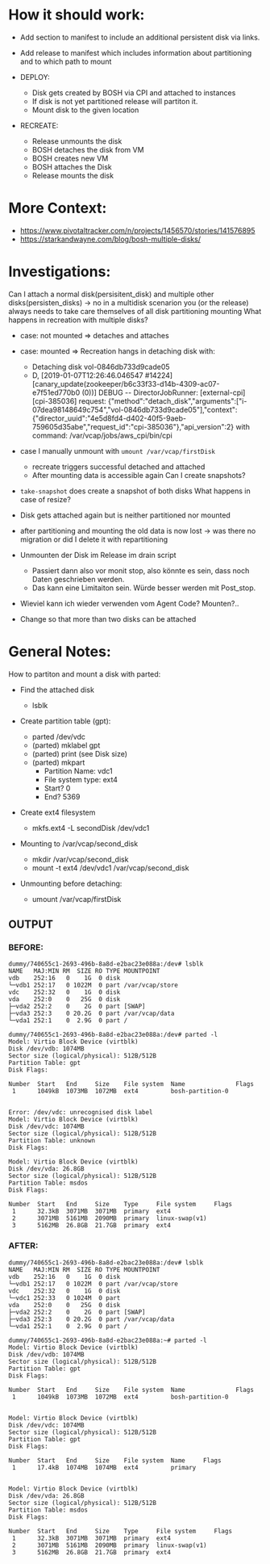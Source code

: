 # How it should work:

- Add section to manifest to include an additional persistent disk via links.
- Add release to manifest which includes information about partitioning and to which path to mount

- DEPLOY:
  - Disk gets created by BOSH via CPI and attached to instances 
  - If disk is not yet partitioned release will partiton it.
  - Mount disk to the given location

- RECREATE:
  - Release unmounts the disk
  - BOSH detaches the disk from VM
  - BOSH creates new VM
  - BOSH attaches the Disk
  - Release mounts the disk

# More Context:

- https://www.pivotaltracker.com/n/projects/1456570/stories/141576895
- https://starkandwayne.com/blog/bosh-multiple-disks/

# Investigations:

Can I attach a normal disk(persisitent_disk) and multiple other disks(persisten_disks)
 -> no in a multidisk scenarion you (or the release) always needs to take care themselves of all disk partitioning mounting
What happens in recreation with multiple disks?
  - case: not mounted => detaches and attaches
  - case: mounted => Recreation hangs in detaching disk with:
    - Detaching disk vol-0846db733d9cade05
    - D, [2019-01-07T12:26:46.046547 #14224] [canary_update(zookeeper/b6c33f33-d14b-4309-ac07-e7f51ed770b0 (0))] DEBUG -- DirectorJobRunner: [external-cpi] [cpi-385036] request: {"method":"detach_disk","arguments":["i-07dea98148649c754","vol-0846db733d9cade05"],"context":{"director_uuid":"4e5d8fd4-d402-40f5-9aeb-759605d35abe","request_id":"cpi-385036"},"api_version":2} with command: /var/vcap/jobs/aws_cpi/bin/cpi
  - case I manually unmount with `umount /var/vcap/firstDisk`
    - recreate triggers successful detached and attached
    -  After mounting data is accessible again
Can I create snapshots?
  - `take-snapshot` does create a snapshot of both disks
What happens in case of resize?
  - Disk gets attached again but is neither partitioned nor mounted
  - after partitioning and mounting the old data is now lost -> was there no
    migration or did I delete it with repartitioning

- Unmounten der Disk im Release im drain script 
  - Passiert dann also vor monit stop, also könnte es sein, dass noch Daten geschrieben werden. 
  - Das kann eine Limitaiton sein. Würde besser werden mit Post_stop. 
- Wieviel kann ich wieder verwenden vom Agent Code? Mounten?.. 

- Change so that more than two disks can be attached

# General Notes:

How to partiton and mount a disk with parted:

- Find the attached disk
  - lsblk
  
- Create partition table (gpt):
  - parted /dev/vdc
  - (parted) mklabel gpt
  - (parted) print (see Disk size)
  - (parted) mkpart
    - Partition Name: vdc1
    - File system type: ext4
    - Start? 0
    - End? 5369

- Create ext4 filesystem
  - mkfs.ext4 -L secondDisk /dev/vdc1


- Mounting to /var/vcap/second_disk
  - mkdir /var/vcap/second_disk
  - mount -t ext4 /dev/vdc1 /var/vcap/second_disk

- Unmounting before detaching:
  - umount /var/vcap/firstDisk

## OUTPUT

### BEFORE:
```
dummy/740655c1-2693-496b-8a8d-e2bac23e088a:/dev# lsblk
NAME   MAJ:MIN RM  SIZE RO TYPE MOUNTPOINT
vdb    252:16   0    1G  0 disk
└─vdb1 252:17   0 1022M  0 part /var/vcap/store
vdc    252:32   0    1G  0 disk
vda    252:0    0   25G  0 disk
├─vda2 252:2    0    2G  0 part [SWAP]
├─vda3 252:3    0 20.2G  0 part /var/vcap/data
└─vda1 252:1    0  2.9G  0 part /
```

```
dummy/740655c1-2693-496b-8a8d-e2bac23e088a:/dev# parted -l
Model: Virtio Block Device (virtblk)
Disk /dev/vdb: 1074MB
Sector size (logical/physical): 512B/512B
Partition Table: gpt
Disk Flags:

Number  Start   End     Size    File system  Name              Flags
 1      1049kB  1073MB  1072MB  ext4         bosh-partition-0


Error: /dev/vdc: unrecognised disk label
Model: Virtio Block Device (virtblk)
Disk /dev/vdc: 1074MB
Sector size (logical/physical): 512B/512B
Partition Table: unknown
Disk Flags:

Model: Virtio Block Device (virtblk)
Disk /dev/vda: 26.8GB
Sector size (logical/physical): 512B/512B
Partition Table: msdos
Disk Flags:

Number  Start   End     Size    Type     File system     Flags
 1      32.3kB  3071MB  3071MB  primary  ext4
 2      3071MB  5161MB  2090MB  primary  linux-swap(v1)
 3      5162MB  26.8GB  21.7GB  primary  ext4

```



### AFTER:

```
dummy/740655c1-2693-496b-8a8d-e2bac23e088a:/dev# lsblk
NAME   MAJ:MIN RM  SIZE RO TYPE MOUNTPOINT
vdb    252:16   0    1G  0 disk
└─vdb1 252:17   0 1022M  0 part /var/vcap/store
vdc    252:32   0    1G  0 disk
└─vdc1 252:33   0 1024M  0 part
vda    252:0    0   25G  0 disk
├─vda2 252:2    0    2G  0 part [SWAP]
├─vda3 252:3    0 20.2G  0 part /var/vcap/data
└─vda1 252:1    0  2.9G  0 part /
```


```
dummy/740655c1-2693-496b-8a8d-e2bac23e088a:~# parted -l
Model: Virtio Block Device (virtblk)
Disk /dev/vdb: 1074MB
Sector size (logical/physical): 512B/512B
Partition Table: gpt
Disk Flags:

Number  Start   End     Size    File system  Name              Flags
 1      1049kB  1073MB  1072MB  ext4         bosh-partition-0


Model: Virtio Block Device (virtblk)
Disk /dev/vdc: 1074MB
Sector size (logical/physical): 512B/512B
Partition Table: gpt
Disk Flags:

Number  Start   End     Size    File system  Name     Flags
 1      17.4kB  1074MB  1074MB  ext4         primary


Model: Virtio Block Device (virtblk)
Disk /dev/vda: 26.8GB
Sector size (logical/physical): 512B/512B
Partition Table: msdos
Disk Flags:

Number  Start   End     Size    Type     File system     Flags
 1      32.3kB  3071MB  3071MB  primary  ext4
 2      3071MB  5161MB  2090MB  primary  linux-swap(v1)
 3      5162MB  26.8GB  21.7GB  primary  ext4

```

